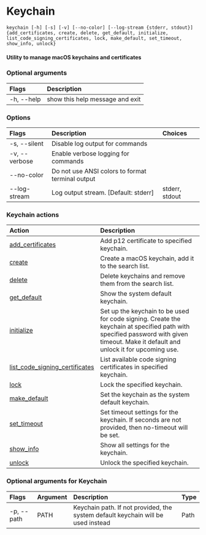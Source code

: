 
Keychain
========


``keychain [-h] [-s] [-v] [--no-color] [--log-stream {stderr, stdout}] {add_certificates, create, delete, get_default, initialize, list_code_signing_certificates, lock, make_default, set_timeout, show_info, unlock}``
#### Utility to manage macOS keychains and certificates

### Optional arguments

|Flags|Description|
| :--- | :--- |
|-h, --help|show this help message and exit|

### Options

|Flags|Description|Choices|
| :--- | :--- | :--- |
|-s, --silent|Disable log output for commands||
|-v, --verbose|Enable verbose logging for commands||
|--no-color|Do not use ANSI colors to format terminal output||
|--log-stream|Log output stream. [Default: stderr]|stderr, stdout|

### Keychain actions

|Action|Description|
| :--- | :--- |
|[add_certificates](add_certificates/README.md)|Add p12 certificate to specified keychain.|
|[create](create/README.md)|Create a macOS keychain, add it to the search list.|
|[delete](delete/README.md)|Delete keychains and remove them from the search list.|
|[get_default](get_default/README.md)|Show the system default keychain.|
|[initialize](initialize/README.md)|Set up the keychain to be used for code signing. Create the keychain        at specified path with specified password with given timeout.        Make it default and unlock it for upcoming use.|
|[list_code_signing_certificates](list_code_signing_certificates/README.md)|List available code signing certificates in specified keychain.|
|[lock](lock/README.md)|Lock the specified keychain.|
|[make_default](make_default/README.md)|Set the keychain as the system default keychain.|
|[set_timeout](set_timeout/README.md)|Set timeout settings for the keychain.        If seconds are not provided, then no-timeout will be set.|
|[show_info](show_info/README.md)|Show all settings for the keychain.|
|[unlock](unlock/README.md)|Unlock the specified keychain.|

### Optional arguments for Keychain

|Flags|Argument|Description|Type|
| :--- | :--- | :--- | :--- |
|-p, --path|PATH|Keychain path. If not provided, the system default keychain will be used instead|Path|
